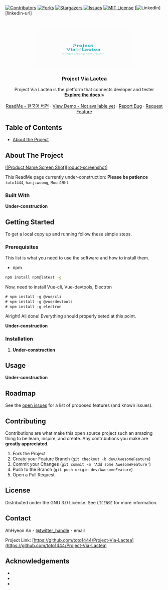 <!-- DESCRIPTION -->
<!--
***
*** Guide to Project Via Lactea
***
*** @author  AhHyeon An <toto1444@gmail.com>
*** @version 1.1
*** @since   2020-09-27
*** @latest  2020-12-07 16:30
***
-->

<!-- NOTE FOR CONTRIBUTERS -->
<!--
*** Dec 03 2020, From: AhHyeon An <toto1444@gmail.com>
***
*** Dear contributers, I Ahhyeon An<toto1444@gmail.com> recently added and modified
*** a bunch of stuff to our project Project-Via-Lactea.
*** Before do farder work, I extremely recommend reviewing recent changes.
***
*** Thank you for all you guys dedication and contribution.
***
*** Senior General Project Manager and Lead Programmer&Designer,
***
*** Ahhyeon An
***
-->

<!-- PROJECT SHIELDS -->
<!--
*** I'm using markdown "reference style" links for readability.
*** Reference links are enclosed in brackets [ ] instead of parentheses ( ).
*** See the bottom of this document for the declaration of the reference variables
*** for contributors-url, forks-url, etc. This is an optional, concise syntax you may use.
*** https://www.markdownguide.org/basic-syntax/#reference-style-links
-->
[![Contributors][contributors-shield]][contributors-url]
[![Forks][forks-shield]][forks-url]
[![Stargazers][stars-shield]][stars-url]
[![Issues][issues-shield]][issues-url]
[![MIT License][license-shield]][license-url]
[![LinkedIn][linkedin-shield]][linkedin-url]



<!-- PROJECT LOGO -->
<br />
<p align="center">
  <a href="https://github.com/toto1444/Project-Via-Lactea">
    <img src="Assets/readme-images/logo-with-text.png" alt="Logo" width="320" height="120">
  </a>

  <h3 align="center">Project Via Lactea</h3>

  <p align="center">
    Project Via Lactea is the pletform that connects devloper and tester
    <br />
    <a href="https://github.com/toto1444/Project-Via-Lactea/tree/master/Docs"><strong>Explore the docs »</strong></a>
    <br />
    <br />
    <a href="README_ko.md">ReadMe - 한국어 버전</a>
    ·
    <a href="*">View Demo - Not avaliable yet</a>
    ·
    <a href="https://github.com/toto1444/Project-Via-Lactea/issues">Report Bug</a>
    ·
    <a href="https://github.com/toto1444/Project-Via-Lactea/issues">Request Feature</a>
  </p>
</p>



<!-- TABLE OF CONTENTS -->
## Table of Contents

* [About the Project](#about-the-project)



<!-- ABOUT THE PROJECT -->
## About The Project

[![Product Name Screen Shot][roduct-screenshot]](https://*)

This ReadMe page currently under-construction:
**Please be patience**
`toto1444`, `hanjiwoong`, `Moon19ht`


### Built With


**Under-construction**
<!--
* []()
* []()
* []()
-->


<!-- GETTING STARTED -->
## Getting Started

To get a local copy up and running follow these simple steps.

### Prerequisites

This list is what you need to use the software and how to install them.
* npm
```sh
npm install npm@latest -g
```

Now, need to install Vue-cli, Vue-devtools, Electron
```
# npm install -g @vue/cli
# npm install -g @vue/devtools
# npm install -g electron
```

Alright! All done!
Everything should properly seted at this point.

**Under-construction**

### Installation

1. **Under-construction**



<!-- USAGE EXAMPLES -->
## Usage

**Under-construction**



<!-- ROADMAP -->
## Roadmap

See the [open issues](https://github.com/toto1444/Project-Via-Lactea/issues) for a list of proposed features (and known issues).



<!-- CONTRIBUTING -->
## Contributing

Contributions are what make this open source project such an amazing thing to be learn, inspire, and create. Any contributions you make are **greatly appreciated**.

1. Fork the Project
2. Create your Feature Branch (`git checkout -b dev/AwesomeFeature`)
3. Commit your Changes (`git commit -m 'Add some AwesomeFeature'`)
4. Push to the Branch (`git push origin dev/AwesomeFeature`)
5. Open a Pull Request



<!-- LICENSE -->
## License

Distributed under the GNU 3.0 License. See `LICENSE` for more information.



<!-- CONTACT -->
## Contact

AhHyeon An - [@twitter_handle](https://twitter.com/toto144) - email

Project Link: [https://github.com/toto1444/Project-Via-Lactea](https://github.com/toto1444/Project-Via-Lactea)



<!-- ACKNOWLEDGEMENTS -->
## Acknowledgements

* []()
* []()
* []()





<!-- MARKDOWN LINKS & IMAGES -->
<!-- https://www.markdownguide.org/basic-syntax/#reference-style-links -->
[contributors-shield]: https://img.shields.io/github/contributors/toto1444/repo.svg?style=flat-square
[contributors-url]: https://github.com/toto144/Project-Via-Lactea/graphs/contributors
[forks-shield]: https://img.shields.io/github/forks/toto1444/repo.svg?style=flat-square
[forks-url]: https://github.com/toto144/Project-Via-Lactea/network/members
[stars-shield]: https://img.shields.io/github/stars/toto1444/repo.svg?style=flat-square
[stars-url]: https://github.com/toto144/Project-Via-Lactea/stargazers
[issues-shield]: https://img.shields.io/github/issues/toto1444/repo.svg?style=flat-square
[issues-url]: https://github.com/toto144/Project-Via-Lactea/issues
[license-shield]: https://img.shields.io/github/license/toto1444/repo.svg?style=flat-square
[license-url]: https://github.com/toto144/Project-Via-Lactea/blob/master/LICENSE.txt
[linkedin-shield]: https://img.shields.io/badge/-LinkedIn-black.svg?style=flat-square&logo=linkedin&colorB=555
<!--[linkedin-url]: https://linkedin.com/in/toto1444
[product-screenshot]: readme-images/screenshot.png-->
